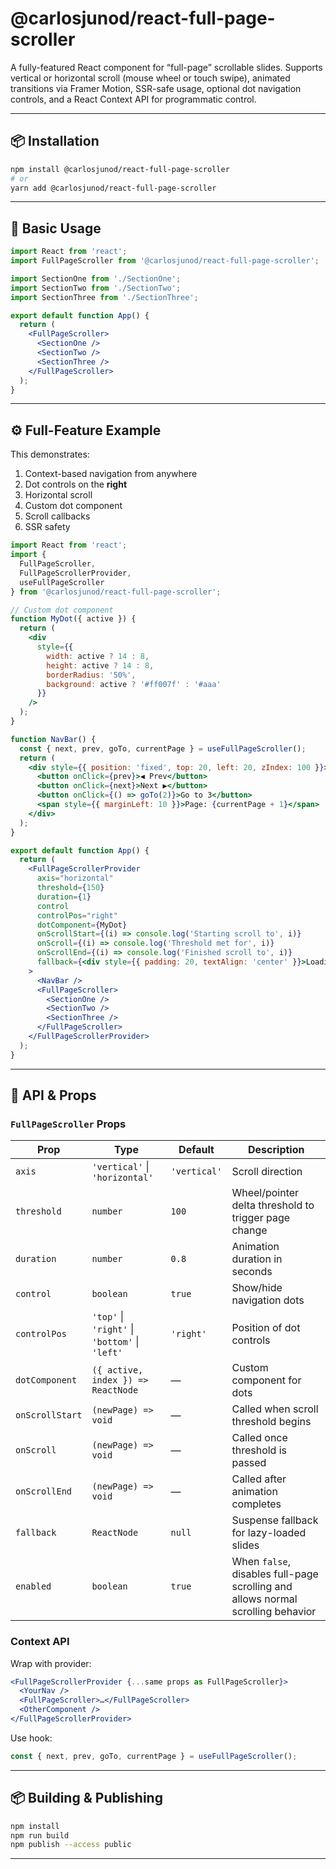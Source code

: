 # @carlosjunod/react-full-page-scroller

A fully-featured React component for “full-page” scrollable slides. Supports vertical or horizontal scroll
(mouse wheel or touch swipe), animated transitions via Framer Motion, SSR-safe usage, optional dot
navigation controls, and a React Context API for programmatic control.

---

## 📦 Installation

```bash
npm install @carlosjunod/react-full-page-scroller
# or
yarn add @carlosjunod/react-full-page-scroller
```

---

## 🚀 Basic Usage

```jsx
import React from 'react';
import FullPageScroller from '@carlosjunod/react-full-page-scroller';

import SectionOne from './SectionOne';
import SectionTwo from './SectionTwo';
import SectionThree from './SectionThree';

export default function App() {
  return (
    <FullPageScroller>
      <SectionOne />
      <SectionTwo />
      <SectionThree />
    </FullPageScroller>
  );
}
```

---

## ⚙️ Full-Feature Example

This demonstrates:

1. Context-based navigation from anywhere  
2. Dot controls on the **right**  
3. Horizontal scroll  
4. Custom dot component  
5. Scroll callbacks  
6. SSR safety  

```jsx
import React from 'react';
import {
  FullPageScroller,
  FullPageScrollerProvider,
  useFullPageScroller
} from '@carlosjunod/react-full-page-scroller';

// Custom dot component
function MyDot({ active }) {
  return (
    <div
      style={{
        width: active ? 14 : 8,
        height: active ? 14 : 8,
        borderRadius: '50%',
        background: active ? '#ff007f' : '#aaa'
      }}
    />
  );
}

function NavBar() {
  const { next, prev, goTo, currentPage } = useFullPageScroller();
  return (
    <div style={{ position: 'fixed', top: 20, left: 20, zIndex: 100 }}>
      <button onClick={prev}>◀ Prev</button>
      <button onClick={next}>Next ▶</button>
      <button onClick={() => goTo(2)}>Go to 3</button>
      <span style={{ marginLeft: 10 }}>Page: {currentPage + 1}</span>
    </div>
  );
}

export default function App() {
  return (
    <FullPageScrollerProvider
      axis="horizontal"
      threshold={150}
      duration={1}
      control
      controlPos="right"
      dotComponent={MyDot}
      onScrollStart={(i) => console.log('Starting scroll to', i)}
      onScroll={(i) => console.log('Threshold met for', i)}
      onScrollEnd={(i) => console.log('Finished scroll to', i)}
      fallback={<div style={{ padding: 20, textAlign: 'center' }}>Loading...</div>}
    >
      <NavBar />
      <FullPageScroller>
        <SectionOne />
        <SectionTwo />
        <SectionThree />
      </FullPageScroller>
    </FullPageScrollerProvider>
  );
}
```

---

## 🔧 API & Props

### `FullPageScroller` Props

| Prop             | Type                                   | Default     | Description                                                                          |
| ---------------- | -------------------------------------- | ----------- | ------------------------------------------------------------------------------------ |
| `axis`           | `'vertical'` \| `'horizontal'`         | `'vertical'`| Scroll direction                                                                     |
| `threshold`      | `number`                               | `100`       | Wheel/pointer delta threshold to trigger page change                                 |
| `duration`       | `number`                               | `0.8`       | Animation duration in seconds                                                        |
| `control`        | `boolean`                              | `true`      | Show/hide navigation dots                                                            |
| `controlPos`     | `'top'` \| `'right'` \| `'bottom'` \| `'left'` | `'right'`       | Position of dot controls                                                             |
| `dotComponent`   | `({ active, index }) => ReactNode`     | —           | Custom component for dots                                                            |
| `onScrollStart`  | `(newPage) => void`                    | —           | Called when scroll threshold begins                                                  |
| `onScroll`       | `(newPage) => void`                    | —           | Called once threshold is passed                                                      |
| `onScrollEnd`    | `(newPage) => void`                    | —           | Called after animation completes                                                     |
| `fallback`       | `ReactNode`                            | `null`      | Suspense fallback for lazy-loaded slides                                             |
| `enabled`        | `boolean`                              | `true`      | When `false`, disables full-page scrolling and allows normal scrolling behavior       |

### Context API

Wrap with provider:

```jsx
<FullPageScrollerProvider {...same props as FullPageScroller}>
  <YourNav />
  <FullPageScroller>…</FullPageScroller>
  <OtherComponent />
</FullPageScrollerProvider>
```

Use hook:

```js
const { next, prev, goTo, currentPage } = useFullPageScroller();
```

---

## 📦 Building & Publishing

```bash
npm install
npm run build
npm publish --access public
```

---
